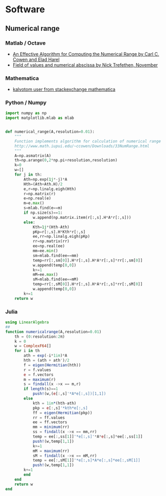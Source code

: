 # Software

## Numerical range

### Matlab / Octave

  - [An Effective Algorithm for Computing the Numerical Range by Carl C.
    Cowen and Elad
    Harel](http://www.math.iupui.edu/~ccowen/Downloads/33NumRange.html)
  - [Field of values and numerical abscissa by Nick Trefethen,
    November](http://www2.maths.ox.ac.uk/chebfun/examples/linalg/html/FieldOfValues.shtml)

### Mathematica

  - [kalvotom user from stackexchange
    mathematica](https://mathematica.stackexchange.com/questions/144041/how-to-plot-the-field-of-values-numerical-range-of-a-matrix)

### Python / Numpy

``` python
import numpy as np
import matplotlib.mlab as mlab


def numerical_range(A,resolution=0.01):
    """
    Function implements algorithm for calculation of numerical range
    http://www.math.iupui.edu/~ccowen/Downloads/33NumRange.html
    """
    A=np.asmatrix(A)
    th=np.arange(0,2*np.pi+resolution,resolution)
    k=0
    w=[]
    for j in th:
        Ath=np.exp(1j*-j)*A
        Hth=(Ath+Ath.H)/2
        e,r=np.linalg.eigh(Hth)
        r=np.matrix(r)
        e=np.real(e)
        m=e.max()
        s=mlab.find(e==m)
        if np.size(s)==1:
            w.append(np.matrix.item(r[:,s].H*A*r[:,s]))
        else:
            Kth=1j*(Hth-Ath)
            pKp=r[:,s].H*Kth*r[:,s]
            ee,rr=np.linalg.eigh(pKp)
            rr=np.matrix(rr)
            ee=np.real(ee)
            mm=ee.min()
            sm=mlab.find(ee==mm)
            temp=rr[:,sm[0]].H*r[:,s].H*A*r[:,s]*rr[:,sm[0]]
            w.append(temp[0,0])
            k+=1
            mM=ee.max()
            sM=mlab.find(ee==mM)
            temp=rr[:,sM[0]].H*r[:,s].H*A*r[:,s]*rr[:,sM[0]]
            w.append(temp[0,0])
        k+=1
    return w
```

### Julia

``` julia
using LinearAlgebra
##
function numericalrange(A,resolution=0.01)
    th = (0:resolution:2π)
    k = 0
    w = ComplexF64[]
    for i in th
        ath = exp(-i*1im)*A
        hth = (ath + ath')/2
        f = eigen(Hermitian(hth))
        r = f.values
        e = f.vectors
        m = maximum(r)
        s = findall(x ->x == m,r)
        if length(s)==1
            push!(w,(e[:,s]'*A*e[:,s])[1,1])
        else 
            kth = 1im*(hth-ath)
            pkp = e[:,s]'*kth*e[:,s]
            ff = eigen(Hermitian(pkp))
            rr = ff.values
            ee = ff.vectors
            mm = minimum(rr)
            ss = findall(x ->x == mm,rr)
            temp = ee[:,ss[1]]'*e[:,s]'*A*e[:,s]*ee[:,ss[1]]
            push!(w,temp[1,1])
            k+=1
            mM = maximum(rr)
            sM = findall(x ->x == mM,rr)
            temp = ee[:,sM[1]]'*e[:,s]*A*e[:,s]*ee[:,sM[1]]
            push!(w,temp[1,1])
        k+=1
        end
    end
    return w
end
```
